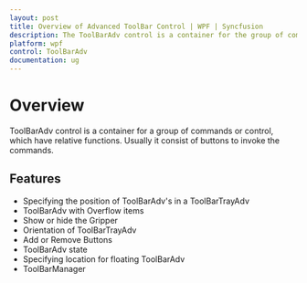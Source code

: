 ```yaml
---
layout: post
title: Overview of Advanced ToolBar Control | WPF | Syncfusion
description: The ToolBarAdv control is a container for the group of commands or control which have relative functions.
platform: wpf
control: ToolBarAdv
documentation: ug
---
```

# Overview

ToolBarAdv control is a container for a group of commands or control, which have relative functions. Usually it consist of buttons to invoke the commands.

## Features

* Specifying the position of ToolBarAdv's in a ToolBarTrayAdv
* ToolBarAdv with Overflow items
* Show or hide the Gripper
* Orientation of ToolBarTrayAdv
* Add or Remove Buttons
* ToolBarAdv state
* Specifying location for floating ToolBarAdv
* ToolBarManager

